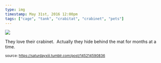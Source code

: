 ```yaml
---
type: img
timestamp: May 31st, 2016 12:00pm
tags: ["cage", "tank", "crabitat", "crabinet", "pets"]
---
```

<img src="https://saturdayxiii.github.io/media/145214590836.jpg"/>
                                                                                          
They love their crabinet.  Actually they hide behind the mat for months at a time.
 
                                    
                
                
                
                
                                
<small>source: https://saturdayxiii.tumblr.com/post/145214590836</small>